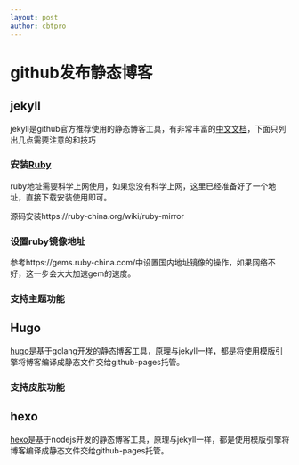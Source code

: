```yaml
---
layout: post
author: cbtpro
---
```


# github发布静态博客

## jekyll

jekyll是github官方推荐使用的静态博客工具，有非常丰富的[中文文档](http://jekyllcn.com/)，下面只列出几点需要注意的和技巧

### 安装[Ruby](https://www.ruby-lang.org/zh_cn/downloads/)

ruby地址需要科学上网使用，如果您没有科学上网，这里已经准备好了一个地址，直接下载安装使用即可。

源码安装https://ruby-china.org/wiki/ruby-mirror

### 设置ruby镜像地址

参考https://gems.ruby-china.com/中设置国内地址镜像的操作，如果网络不好，这一步会大大加速gem的速度。

### 支持主题功能

## Hugo

[hugo](https://www.gohugo.org/)是基于golang开发的静态博客工具，原理与jekyll一样，都是将使用模版引擎将博客编译成静态文件交给github-pages托管。

### 支持皮肤功能

## hexo

[hexo](https://hexo.io/zh-cn/docs/)是基于nodejs开发的静态博客工具，原理与jekyll一样，都是使用模版引擎将博客编译成静态文件交给github-pages托管。
